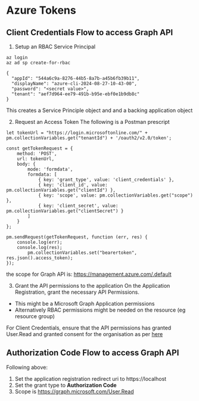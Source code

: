 # Azure Tokens

## Client Credentials Flow to access Graph API
1. Setup an RBAC Service Principal
```
az login
az ad sp create-for-rbac

{
  "appId": "544a6c9a-8276-44b5-8a7b-a45b6fb39b11",
  "displayName": "azure-cli-2024-08-27-10-43-00",
  "password": "<secret value>",
  "tenant": "aef7d964-ee79-491b-b95e-ebf0e1b9db8c"
}
```
This creates a Service Principle object and and a backing application object

2. Request an Access Token
The following is a Postman prescript
```
let tokenUrl = "https://login.microsoftonline.com/" + pm.collectionVariables.get("tenantId") + '/oauth2/v2.0/token';

const getTokenRequest = {
    method: 'POST',
    url: tokenUrl,
    body: {
        mode: 'formdata',
        formdata: [
            { key: 'grant_type', value: 'client_credentials' },
            { key: 'client_id', value: pm.collectionVariables.get("clientId") },
            { key: 'scope', value: pm.collectionVariables.get("scope") },
            { key: 'client_secret', value: pm.collectionVariables.get("clientSecret") }
        ]
    }
};

pm.sendRequest(getTokenRequest, function (err, res) {
    console.log(err);
    console.log(res);
        pm.collectionVariables.set("bearertoken", res.json().access_token);
});
```
the scope for Graph API is: https://management.azure.com/.default

3. Grant the API permissions to the application
On the Application Registration, grant the necessary API Permissions.
- This might be a Microsoft Graph Application permissions
- Alternatively RBAC permissions might be needed on the resource (eg resource group)

For Client Credentials, ensure that the API permissions has granted User.Read and granted consent for the organisation as per [here](https://www.youtube.com/watch?v=7qt8asY33Aw)

## Authorization Code Flow to access Graph API
Following above:
1. Set the application registration redirect uri to https://localhost
2. Set the grant type to **Authorization Code**
3. Scope is https://graph.microsoft.com/User.Read
